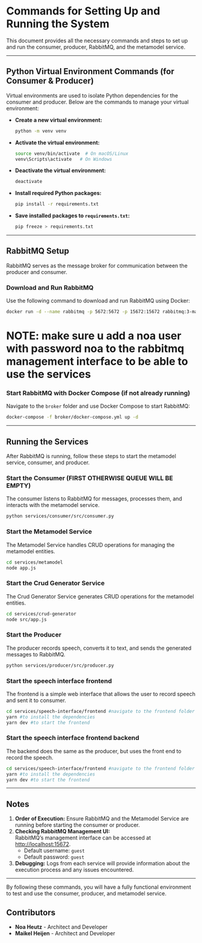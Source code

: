 
# Commands for Setting Up and Running the System

This document provides all the necessary commands and steps to set up and run the consumer, producer, RabbitMQ, and the metamodel service.

---

## Python Virtual Environment Commands (for Consumer & Producer)

Virtual environments are used to isolate Python dependencies for the consumer and producer. Below are the commands to manage your virtual environment:

- **Create a new virtual environment:**
  ```bash
  python -m venv venv
  ```
- **Activate the virtual environment:**
  ```bash
  source venv/bin/activate  # On macOS/Linux
  venv\Scripts\activate   # On Windows
  ```
- **Deactivate the virtual environment:**
  ```bash
  deactivate
  ```
- **Install required Python packages:**
  ```bash
  pip install -r requirements.txt
  ```
- **Save installed packages to `requirements.txt`:**
  ```bash
  pip freeze > requirements.txt
  ```

---

## RabbitMQ Setup

RabbitMQ serves as the message broker for communication between the producer and consumer.

### Download and Run RabbitMQ 

Use the following command to download and run RabbitMQ using Docker:
```bash
docker run -d --name rabbitmq -p 5672:5672 -p 15672:15672 rabbitmq:3-management
```
# NOTE: make sure u add a noa user with password noa to the rabbitmq management interface to be able to use the services

### Start RabbitMQ with Docker Compose (if not already running)

Navigate to the `broker` folder and use Docker Compose to start RabbitMQ:
```bash
docker-compose -f broker/docker-compose.yml up -d
```

---

## Running the Services

After RabbitMQ is running, follow these steps to start the metamodel service, consumer, and producer.

### Start the Consumer (FIRST OTHERWISE QUEUE WILL BE EMPTY)

The consumer listens to RabbitMQ for messages, processes them, and interacts with the metamodel service.

```bash
python services/consumer/src/consumer.py
```
### Start the Metamodel Service

The Metamodel Service handles CRUD operations for managing the metamodel entities.

```bash
cd services/metamodel
node app.js
```
### Start the Crud Generator Service

The Crud Generator Service generates CRUD operations for the metamodel entities.

```bash
cd services/crud-generator
node src/app.js
```

### Start the Producer

The producer records speech, converts it to text, and sends the generated messages to RabbitMQ.

```bash
python services/producer/src/producer.py
```
### Start the speech interface frontend

The frontend is a simple web interface that allows the user to record speech and sent it to consumer.

```bash
cd services/speech-interface/frontend #navigate to the frontend folder
yarn #to install the dependencies
yarn dev #to start the frontend
```
### Start the speech interface frontend backend
The backend does the same as the producer, but uses the front end to record the speech.

```bash
cd services/speech-interface/frontend #navigate to the frontend folder
yarn #to install the dependencies
yarn dev #to start the frontend
```

---

## Notes

1. **Order of Execution:** Ensure RabbitMQ and the Metamodel Service are running before starting the consumer or producer.
2. **Checking RabbitMQ Management UI:**  
   RabbitMQ’s management interface can be accessed at [http://localhost:15672](http://localhost:15672).  
   - Default username: `guest`  
   - Default password: `guest`
3. **Debugging:** Logs from each service will provide information about the execution process and any issues encountered.

---

By following these commands, you will have a fully functional environment to test and use the consumer, producer, and metamodel service.


## Contributors
- **Noa Heutz** - Architect and Developer
- **Maikel Heijen** - Architect and Developer
